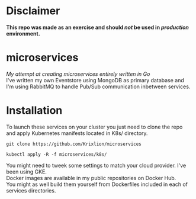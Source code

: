# Disclaimer
**This repo was made as an exercise and should _not_ be used in _production_ environment.**

# microservices
*My attempt at creating microservices entirely written in Go*
<br>
I've written my own Eventstore using MongoDB as primary database and I'm using RabbitMQ to handle Pub/Sub communication inbetween services.

# Installation
To launch these services on your cluster you just need to clone the repo and apply Kubernetes manifests located in K8s/ directory.

```
git clone https://github.com/Krixlion/microservices

kubectl apply -R -f microservices/k8s/
```

You might need to tweek some settings to match your cloud provider. I've been using GKE. <br>
Docker images are available in my public repositories on Docker Hub. <br>
You might as well build them yourself from Dockerfiles included in each of services directories.
